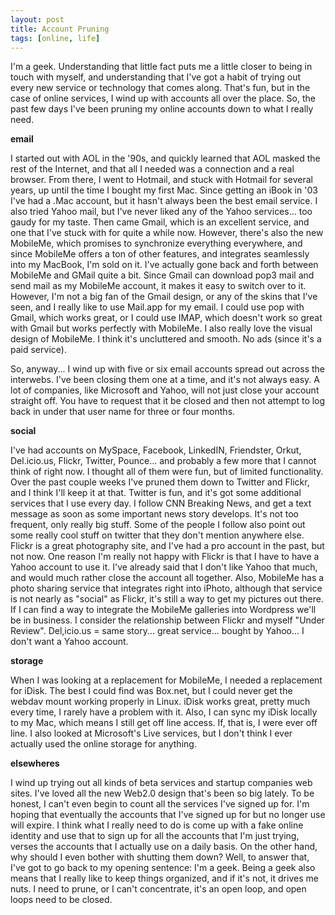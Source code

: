 ```yaml
--- 
layout: post
title: Account Pruning
tags: [online, life]
---
```


I'm a geek. Understanding that little fact puts me a little closer to being in touch with myself, and understanding that I've got a habit of trying out every new service or technology that comes along. That's fun, but in the case of online services, I wind up with accounts all over the place. So, the past few days I've been pruning my online accounts down to what I really need.  

**email**

I started out with AOL in the '90s, and quickly learned that AOL masked the rest of the Internet, and that all I needed was a connection and a real browser. From there, I went to Hotmail, and stuck with Hotmail for several years, up until the time I bought my first Mac. Since getting an iBook in '03 I've had a .Mac account, but it hasn't always been the best email service. I also tried Yahoo mail, but I've never liked any of the Yahoo services... too gaudy for my taste. Then came Gmail, which is an excellent service, and one that I've stuck with for quite a while now. However, there's also the new MobileMe, which promises to synchronize everything everywhere, and since MobileMe offers a ton of other features, and integrates seamlessly into my MacBook, I'm sold on it. I've actually gone back and forth between MobileMe and GMail quite a bit. Since Gmail can download pop3 mail and send mail as my MobileMe account, it makes it easy to switch over to it. However, I'm not a big fan of the Gmail design, or any of the skins that I've seen, and I really like to use Mail.app for my email. I could use pop with Gmail, which works great, or I could use IMAP, which doesn't work so great with Gmail but works perfectly with MobileMe. I also really love the visual design of MobileMe. I think it's uncluttered and smooth. No ads (since it's a paid service).

So, anyway... I wind up with five or six email accounts spread out across the interwebs. I've been closing them one at a time, and it's not always easy. A lot of companies, like Microsoft and Yahoo, will not just close your account straight off. You have to request that it be closed and then not attempt to log back in under that user name for three or four months.

**social**

I've had accounts on MySpace, Facebook, LinkedIN, Friendster, Orkut, Del.icio.us, Flickr, Twitter, Pounce... and probably a few more that I cannot think of right now. I thought all of them were fun, but of limited functionality. Over the past couple weeks I've pruned them down to Twitter and Flickr, and I think I'll keep it at that. Twitter is fun, and it's got some additional services that I use every day. I follow CNN Breaking News, and get a text message as soon as some important news story develops. It's not too frequent, only really big stuff. Some of the people I follow also point out some really cool stuff on twitter that they don't mention anywhere else.  Flickr is a great photography site, and I've had a pro account in the past, but not now. One reason I'm really not happy with Flickr is that I have to have a Yahoo account to use it. I've already said that I don't like Yahoo that much, and would much rather close the account all together. Also, MobileMe has a photo sharing service that integrates right into iPhoto, although that service is not nearly as "social" as Flickr, it's still a way to get my pictures out there. If I can find a way to integrate the MobileMe galleries into Wordpress we'll be in business. I consider the relationship between Flickr and myself "Under Review". Del,icio.us = same story... great service...  bought by Yahoo... I don't want a Yahoo account.
  
**storage**

When I was looking at a replacement for MobileMe, I needed a replacement for iDisk. The best I could find was Box.net, but I could never get the webdav mount working properly in Linux. iDisk works great, pretty much every time, I rarely have a problem with it. Also, I can sync my iDisk locally to my Mac, which means I still get off line access. If, that is, I were ever off line. I also looked at Microsoft's Live services, but I don't think I ever actually used the online storage for anything.

**elsewheres**

I wind up trying out all kinds of beta services and startup companies web sites. I've loved all the new Web2.0 design that's been so big lately. To be honest, I can't even begin to count all the services I've signed up for. I'm hoping that eventually the accounts that I've signed up for but no longer use will expire. I think what I really need to do is come up with a fake online identity and use that to sign up for all the accounts that I'm just trying, verses the accounts that I actually use on a daily basis. On the other hand, why should I even bother with shutting them down? Well, to answer that, I've got to go back to my opening sentence: I'm a geek. Being a geek also means that I really like to keep things organized, and if it's not, it drives me nuts. I need to prune, or I can't concentrate, it's an open loop, and open loops need to be closed. 
 
